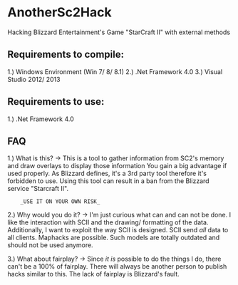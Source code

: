 AnotherSc2Hack
==============

Hacking Blizzard Entertainment's Game "StarCraft II" with external methods



Requirements to compile:
------------------------
1.) Windows Environment (Win 7/ 8/ 8.1) 
2.) .Net Framework 4.0
3.) Visual Studio 2012/ 2013

Requirements to use:
--------------------
1.) .Net Framework 4.0


FAQ
---
1.)	What is this?
	->	This is a tool to gather information from SC2's memory and draw overlays to display those information
		You gain a big advantage if used properly.
		As Blizzard defines, it's a 3rd party tool therefore it's forbidden to use.
		Using this tool can result in a ban from the Blizzard service "Starcraft II".
		
		_USE IT ON YOUR OWN RISK_

2.)	Why would you do it?
	->	I'm just curious what can and can not be done. I like the interaction with SCII and the drawing/ formatting of the data.
		Additionally, I want to exploit the way SCII is designed. SCII send *all* data to all clients.
		Maphacks are possible. Such models are totally outdated and should not be used anymore.
		
3.)	What about fairplay?
	->	Since *it is* possible to do the things I do, there can't be a 100% of fairplay. There will always be another person 
		to publish hacks similar to this. The lack of fairplay is Blizzard's fault.